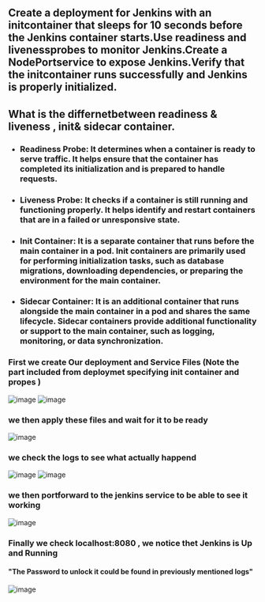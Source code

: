 ## Create a deployment for Jenkins with an initcontainer that sleeps for 10 seconds before the Jenkins container starts.Use readiness and livenessprobes to monitor Jenkins.Create a NodePortservice to expose Jenkins.Verify that the initcontainer runs successfully and Jenkins is properly initialized.
## What is the differnetbetween  readiness & liveness , init& sidecar container.
- ### Readiness Probe: It determines when a container is ready to serve traffic. It helps ensure that the container has completed its initialization and is prepared to handle requests.
- ### Liveness Probe: It checks if a container is still running and functioning properly. It helps identify and restart containers that are in a failed or unresponsive state.
- ### Init Container: It is a separate container that runs before the main container in a pod. Init containers are primarily used for performing initialization tasks, such as database migrations, downloading dependencies, or preparing the environment for the main container.
- ### Sidecar Container: It is an additional container that runs alongside the main container in a pod and shares the same lifecycle. Sidecar containers provide additional functionality or support to the main container, such as logging, monitoring, or data synchronization.

### First we create Our deployment and Service Files (Note the part included from deploymet specifying init container and propes )
![image](https://github.com/MoYousry510/IVolve-OJT/assets/80543993/4aefd8ba-f58f-4128-9ab0-e7676642a70a)
![image](https://github.com/MoYousry510/IVolve-OJT/assets/80543993/428f3bbf-63ba-42ee-8cab-9a48c8066809)

### we then apply these files and wait for it to be ready 
![image](https://github.com/MoYousry510/IVolve-OJT/assets/80543993/f6a47121-4bca-4448-8876-34802fa3dab4)

### we check the logs to see what actually happend 
![image](https://github.com/MoYousry510/IVolve-OJT/assets/80543993/071e2c1e-7f75-4d69-adf8-b67df35c9ec7)
![image](https://github.com/MoYousry510/IVolve-OJT/assets/80543993/31c773dd-66b8-48ef-854c-9e202dc6962e)

### we then portforward to the jenkins service to be able to see it working 
![image](https://github.com/MoYousry510/IVolve-OJT/assets/80543993/294e3974-4b6f-4b3a-8a3f-5bfe88dfb688)

### Finally we check localhost:8080 , we notice thet Jenkins is Up and Running 
#### "The Password to unlock it could be found in previously mentioned logs"
![image](https://github.com/MoYousry510/IVolve-OJT/assets/80543993/7517fa13-3184-4e96-b2fe-0ae26e732fe1)
